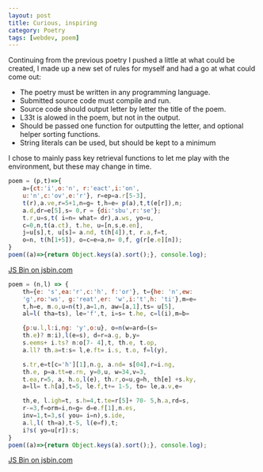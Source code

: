 ```yaml
---
layout: post
title: Curious, inspiring
category: Poetry
tags: [webdev, poem]
---
```

Continuing from the previous poetry I pushed a little at what could be created, I made up a new set of rules for myself and had a go at what could come out:

* The poetry must be written in any programming language. 
* Submitted source code must compile and run.
* Source code should output letter by letter the title of the poem.
* L33t is alowed in the poem, but not in the output.
* Should be passed one function for outputting the letter, and optional helper sorting functions.
* String literals can be used, but should be kept to a minimum

I chose to mainly pass key retrieval functions to let me play with the environment, but these may change in time.
<!-- more -->

```javascript
poem = (p,t)=>{
	a={ct:'i',o:'n', r:'eact',i:'on',
	u:'n',c:'ov',e:'r'}, r=ep=a.r[5-3],
	t(r),a.ve,r=5+1,n=g= t,h=e= p(a),t,t(e[r]),n;
	a.d,dr=e[5],s= 0,r = {di:'sbu',r:'se'};
	t.r,u=s,t( i=n= what= dr),a.ws, yo=u,
	c=0,n,t(a.ct), t.he, u=[n,s,e.en],
	j=u[s],t, u[s]= a.nd, t(h[4]),t, r.a,f=t,
	o=n, t(h[1+5]), o=c=e=a,n= 0,f, g(r[e.e][n]);
}
poem((a)=>{return Object.keys(a).sort();}, console.log);
```
<a class="jsbin-embed" href="http://jsbin.com/tukogex/embed?js,output">JS Bin on jsbin.com</a>

```javascript
poem = (n,l) => {
	th={e: 's',ea:'r',c:'h', f:'or'}, t={he: 'n',ew:
	'g',ro:'ws', g:'reat',er: 'w',i:'t',h: 'ti'},m=e=
	t,h=e, m.o,u=n(t),a=1,n, aw=[a,1],ts= u[5],
	al=l( tha=ts), le='f',t, i=s= t.he, c=l(i),m=b=

	{p:u.l,l:i,ng: 'y',o:u}, o=n(w=ard=(s=
	th.e)? m:i),l(e=s), d=r=a.g, b,y=
	s.eems+ i.ts? n:o[7- 4],t, th.e, t.op,
	a.ll? th.a=t:s= l,e.ft= i.s, t.o, f=l(y),

	s.tr,e=t[c='h'][1],n.g, a.nd= s[04],r=i.ng,
	th.e, p=a.tt=e.rn, y=0,u, w=34,v=3,
	t.ea,r=5, a, h.o,l(e), th.r,o=u,g=h, th[e] +s.ky,
	a=ll= t.h[a],t=5, le.f,t+= 1-5, to= le,a.v,e=

	th,e, l.igh=t, s.h=4,t.te=r[5]+ 70- 5,h.a,rd=s,
	r-=3,f=orm=i,n=g= d=e.f[1],n.es,
	inv=1,t=3,s( you= i=n),s.ide,
	a.l,l( th=a),t-5, l(e=f),t;
	i?s( yo=u[r]):s;
}
poem((a)=>{return Object.keys(a).sort();}, console.log);
```
<a class="jsbin-embed" href="http://jsbin.com/buqota/embed?js,output">JS Bin on jsbin.com</a>

<script src="https://static.jsbin.com/js/embed.min.js?4.0.4"></script>